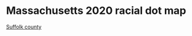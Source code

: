 # Massachusetts 2020 racial dot map

[Suffolk county](https://api.mapbox.com/styles/v1/chrisamico/ckof2vput0idn17lnuzx6874p.html?fresh=true&title=copy&access_token=pk.eyJ1IjoiY2hyaXNhbWljbyIsImEiOiJLUGZSN1RRIn0.KIM5o5IR4lBNgGCKDN6Umw#11.06/42.3125/-71.0887)
